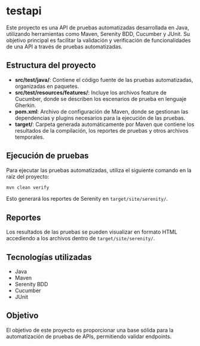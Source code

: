 # testapi

Este proyecto es una API de pruebas automatizadas desarrollada en Java, utilizando herramientas como Maven, Serenity BDD, Cucumber y JUnit. Su objetivo principal es facilitar la validación y verificación de funcionalidades de una API a través de pruebas automatizadas.

## Estructura del proyecto
- **src/test/java/**: Contiene el código fuente de las pruebas automatizadas, organizadas en paquetes.
- **src/test/resources/features/**: Incluye los archivos feature de Cucumber, donde se describen los escenarios de prueba en lenguaje Gherkin.
- **pom.xml**: Archivo de configuración de Maven, donde se gestionan las dependencias y plugins necesarios para la ejecución de las pruebas.
- **target/**: Carpeta generada automáticamente por Maven que contiene los resultados de la compilación, los reportes de pruebas y otros archivos temporales.

## Ejecución de pruebas
Para ejecutar las pruebas automatizadas, utiliza el siguiente comando en la raíz del proyecto:

```bash
mvn clean verify
```

Esto generará los reportes de Serenity en `target/site/serenity/`.

## Reportes
Los resultados de las pruebas se pueden visualizar en formato HTML accediendo a los archivos dentro de `target/site/serenity/`.

## Tecnologías utilizadas
- Java
- Maven
- Serenity BDD
- Cucumber
- JUnit

## Objetivo
El objetivo de este proyecto es proporcionar una base sólida para la automatización de pruebas de APIs, permitiendo validar endpoints.
